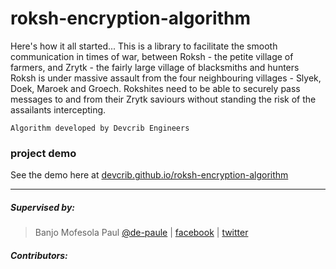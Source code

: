 # roksh-encryption-algorithm
Here's how it all started... This is a library to facilitate the smooth communication in times of war, between Roksh - the petite village of farmers, and Zrytk - the fairly large village of blacksmiths and hunters Roksh is under massive assault from the four neighbouring villages - Slyek, Doek, Maroek and Groech. Rokshites need to be able to securely pass messages to and from their Zrytk saviours without standing the risk of the assailants intercepting.


``` Algorithm developed by Devcrib Engineers ```

### project demo
See the demo here at [devcrib.github.io/roksh-encryption-algorithm](https://devcrib.github.io/roksh-encryption-algorithm)

***

##### Supervised by:
>   Banjo Mofesola Paul [@de-paule](https://github.com/De-paule) | 
    [facebook](https://facebook.com/mofesolab) |
    [twitter](https://twitter.com/mpdepaule)

##### Contributors: